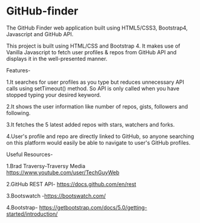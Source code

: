 # GitHub-finder
The GitHub Finder web application built using HTML5/CSS3, Bootstrap4, Javascript and GitHub API.

This project is built using HTML/CSS and Bootstrap 4. It makes use of Vanilla Javascript to fetch user profiles & repos from GitHub API and displays it in the well-presented manner.

Features-

1.It searches for user profiles as you type but reduces unnecessary API calls using setTimeout() method. So API is only called when you have stopped typing your desired keyword.

2.It shows the user information like number of repos, gists, followers and following.

3.It fetches the 5 latest added repos with stars, watchers and forks.

4.User's profile and repo are directly linked to GitHub, so anyone searching on this platform would easily be able to navigate to user's GitHub profiles.

Useful Resources-

1.Brad Traversy-Traversy Media https://www.youtube.com/user/TechGuyWeb

2.GitHub REST API- https://docs.github.com/en/rest

3.Bootswatch -https://bootswatch.com/

4.Bootstrap- https://getbootstrap.com/docs/5.0/getting-started/introduction/
